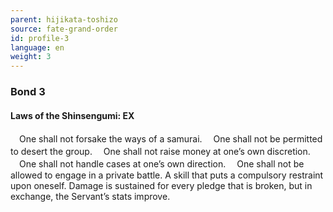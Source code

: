 ```yaml
---
parent: hijikata-toshizo
source: fate-grand-order
id: profile-3
language: en
weight: 3
---
```


### Bond 3

#### Laws of the Shinsengumi: EX

　One shall not forsake the ways of a samurai.
　One shall not be permitted to desert the group.
　One shall not raise money at one’s own discretion.
　One shall not handle cases at one’s own direction.
　One shall not be allowed to engage in a private battle.
A skill that puts a compulsory restraint upon oneself. Damage is sustained for every pledge that is broken, but in exchange, the Servant’s stats improve.
